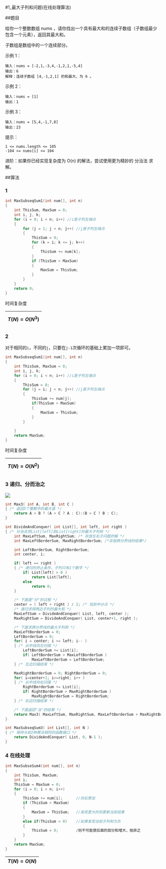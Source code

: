 #1_最大子列和问题(在线处理算法)

##题目

给你一个整数数组 nums ，请你找出一个具有最大和的连续子数组（子数组最少包含一个元素），返回其最大和。

子数组是数组中的一个连续部分。

示例 1：
```
输入：nums = [-2,1,-3,4,-1,2,1,-5,4]
输出：6
解释：连续子数组 [4,-1,2,1] 的和最大，为 6 。
```
示例 2：
```
输入：nums = [1]
输出：1
```
示例 3：
```
输入：nums = [5,4,-1,7,8]
输出：23
```
提示：
```
1 <= nums.length <= 105
-104 <= nums[i] <= 104
```
进阶：如果你已经实现复杂度为 O(n) 的解法，尝试使用更为精妙的 分治法 求解。

##算法

### 1

```c
int MaxSubseqSum1(int num[], int n)
{
    int ThisSum, MaxSum = 0;
    int i, j, k;
    for (i = 0; i < n; i++) //i是子列左端点
    {
        for (j = 1; j < n; j++) //j是子列左端点
        {
            ThisSum = 0;
        	for (k = i; k <= j; k++)
        	{
            	ThisSum += num[k]; 
        	}
            if (ThisSum > MaxSum)
        	{
            	MaxSum = ThisSum;
        	}
        } 
    }
    return 0;
}
```

时间复杂度

| $$T(N)=O(N^3)$$ |
| :-------------: |

### 2

对于相同的`i`，不同的`j`，只要在`j-1`次循环的基础上累加一项即可。
```c
int MaxSubseqSum1(int num[], int n)
{
    int ThisSum, MaxSum = 0;
    int i, j, k;
    for (i = 0; i < n; i++) //i是子列左端点
    {
        ThisSum = 0;
        for (j = i; j < n; j++) //j是子列左端点
        {
            ThisSum += num[j];
            if(ThisSum > MaxSum)
            {
                MaxSum = ThisSum;
            }
        }
        
    }
    return MaxSum;
}
```
时间复杂度

| $$T(N)=O(N^2)$$ |
| :-------------: |
### 3 递归、分而治之

![](https://markdown-1309501826.cos.ap-nanjing.myqcloud.com/Typora/C语言/最大子列和分而治之.png)

```c
int Max3( int A, int B, int C )
{ /* 返回3个整数中的最大值 */
    return A > B ? (A > C ? A : C):(B > C ? B : C);
}

int DivideAndConquer( int List[], int left, int right )
{ /* 分治法求List[left]到List[right]的最大子列和 */
    int MaxLeftSum, MaxRightSum; /* 存放左右子问题的解 */
    int MaxLeftBorderSum, MaxRightBorderSum; /*存放跨分界线的结果*/

    int LeftBorderSum, RightBorderSum;
    int center, i;

    if( left == right )  
    { /* 递归的终止条件，子列只有1个数字 */
        if( List[left] > 0 )  
            return List[left];
        else 
            return 0;
    }

    /* 下面是"分"的过程 */
    center = ( left + right ) / 2; /* 找到中分点 */
    /* 递归求得两边子列的最大和 */
    MaxLeftSum = DivideAndConquer( List, left, center );
    MaxRightSum = DivideAndConquer( List, center+1, right );

    /* 下面求跨分界线的最大子列和 */
    MaxLeftBorderSum = 0; 
    LeftBorderSum = 0;
    for( i = center; i >= left; i-- ) 
    { /* 从中线向左扫描 */
        LeftBorderSum += List[i];
        if( LeftBorderSum > MaxLeftBorderSum )
            MaxLeftBorderSum = LeftBorderSum;
    } /* 左边扫描结束 */

    MaxRightBorderSum = 0; RightBorderSum = 0;
    for( i=center+1; i<=right; i++ ) 
    { /* 从中线向右扫描 */
        RightBorderSum += List[i];
        if( RightBorderSum > MaxRightBorderSum )
            MaxRightBorderSum = RightBorderSum;
    } /* 右边扫描结束 */

    /* 下面返回"治"的结果 */
    return Max3( MaxLeftSum, MaxRightSum, MaxLeftBorderSum + MaxRightBorderSum );
}

int MaxSubseqSum3( int List[], int N )
{ /* 保持与前2种算法相同的函数接口 */
    return DivideAndConquer( List, 0, N-1 );
}

```

### 4  在线处理

```c
int MaxSubseSum4(int num[], int n)
{
    int ThisSum, MaxSum;
    int i;
    ThisSum = MaxSum = 0;
    for (i = 0; i < n; i++)
    {
        ThisSum += num[i]; 		//向右累加
        if (ThisSum > MaxSum)
        {
            MaxSum = ThisSum; 	//发现更大的则更新当前结果
        }
        else if(ThisSum < 0)    //如果发现当前子列和为负
        {
            ThisSum = 0;    	/则不可能使后面的部分和增大，抛弃之
        }
    }
    return MaxSum;
}
```

| $T(N)=O(N)$ |
| :---------: |

